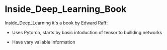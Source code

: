 # Inside_Deep_Learning_Book

Inside_Deep_Learning it's a book by Edward Raff:

- Uses Pytorch, starts by basic intoduction of tensor to buillding networks

- Have vary valiable information 

